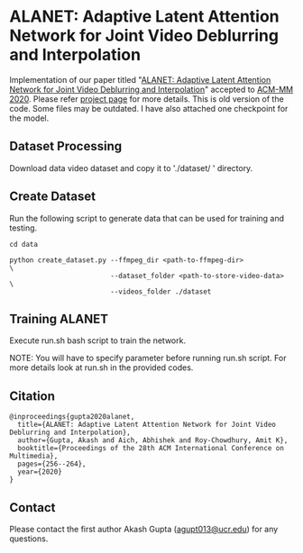 # ALANET: Adaptive Latent Attention Network for Joint Video Deblurring and Interpolation

Implementation of our paper titled "[ALANET: Adaptive Latent Attention Network for Joint Video Deblurring and Interpolation](https://arxiv.org/abs/2009.01005)" accepted to [ACM-MM 2020](https://2020.acmmm.org/).
Please refer [project page](https://akashagupta.com/publication/acm2020_alanet/project.html) for more details. This is old version of the code. Some files may be outdated. I have also attached one checkpoint for the model.

## Dataset Processing
Download data video dataset and copy it to './dataset/ ' directory.

## Create Dataset
Run the following script to generate data that can be used for training and testing.
```
cd data

python create_dataset.py --ffmpeg_dir <path-to-ffmpeg-dir>              \
                         --dataset_folder <path-to-store-video-data>  \
                         --videos_folder ./dataset
```


## Training ALANET
Execute run.sh bash script to train the network.

NOTE: You will have to specify parameter before running run.sh script.
       For more details look at run.sh in the provided codes.

## Citation
```
@inproceedings{gupta2020alanet,
  title={ALANET: Adaptive Latent Attention Network for Joint Video Deblurring and Interpolation},
  author={Gupta, Akash and Aich, Abhishek and Roy-Chowdhury, Amit K},
  booktitle={Proceedings of the 28th ACM International Conference on Multimedia},
  pages={256--264},
  year={2020}
}
```
    
## Contact
Please contact the first author Akash Gupta ([agupt013@ucr.edu](agupt013@ucr.edu)) for any questions.

